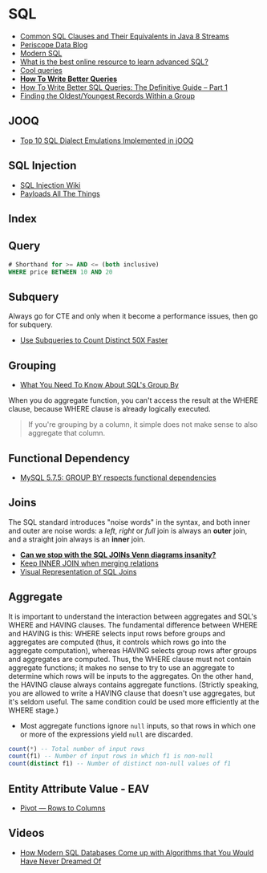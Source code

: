 # SQL

* [Common SQL Clauses and Their Equivalents in Java 8 Streams](https://blog.jooq.org/2015/08/13/common-sql-clauses-and-their-equivalents-in-java-8-streams/)
* [Periscope Data Blog](https://www.periscopedata.com/blog/)
* [Modern SQL](http://modern-sql.com/)
* [What is the best online resource to learn advanced SQL?](https://news.ycombinator.com/item?id=13417326)
* [Cool queries](https://github.com/sagemathinc/cocalc/blob/master/src/scripts/postgresql/cool-queries.md)
* [**How To Write Better Queries**](https://www.datacamp.com/community/tutorials/sql-tutorial-query)
* [How To Write Better SQL Queries: The Definitive Guide – Part 1](http://www.kdnuggets.com/2017/08/write-better-sql-queries-definitive-guide-part-1.html/2)
* [Finding the Oldest/Youngest Records Within a Group](https://robots.thoughtbot.com/ordering-within-a-sql-group-by-clause)

## JOOQ

* [Top 10 SQL Dialect Emulations Implemented in jOOQ](https://blog.jooq.org/2018/03/13/top-10-sql-dialect-emulations-implemented-in-jooq/)

## SQL Injection

* [SQL Injection Wiki](https://sqlwiki.netspi.com/)
* [Payloads All The Things](https://github.com/swisskyrepo/PayloadsAllTheThings)

## Index

## Query

```sql
# Shorthand for >= AND <= (both inclusive)
WHERE price BETWEEN 10 AND 20
```

## Subquery

Always go for CTE and only when it become a performance issues, then go for subquery.

* [Use Subqueries to Count Distinct 50X Faster](https://www.periscopedata.com/blog/use-subqueries-to-count-distinct-50x-faster.html)

## Grouping

* [What You Need To Know About SQL's Group By](https://periscopedata.com/blog//everything-about-group-by.html)

When you do aggregate function, you can't access the result at the WHERE clause, because WHERE clause is already logically executed.

> If you're grouping by a column, it simple does not make sense to also aggregate that column.

## Functional Dependency

* [MySQL 5.7.5: GROUP BY respects functional dependencies](https://rpbouman.blogspot.sg/2014/09/mysql-575-group-by-respects-functional.html)

## Joins

The SQL standard introduces "noise words" in the syntax, and both inner and outer are noise words: a *left*, *right* or *full* join is always an **outer** join, and a straight join always is an **inner** join.

* [**Can we stop with the SQL JOINs Venn diagrams insanity?**](https://towardsdatascience.com/can-we-stop-with-the-sql-joins-venn-diagrams-insanity-16791d9250c3)
* [Keep INNER JOIN when merging relations](https://github.com/rails/rails/pull/27063)
* [Visual Representation of SQL Joins](https://www.codeproject.com/Articles/33052/Visual-Representation-of-SQL-Joins)

## Aggregate

It is important to understand the interaction between aggregates and SQL's WHERE and HAVING clauses. The fundamental difference between WHERE and HAVING is this: WHERE selects input rows before groups and aggregates are computed (thus, it controls which rows go into the aggregate computation), whereas HAVING selects group rows after groups and aggregates are computed. Thus, the WHERE clause must not contain aggregate functions; it makes no sense to try to use an aggregate to determine which rows will be inputs to the aggregates. On the other hand, the HAVING clause always contains aggregate functions. (Strictly speaking, you are allowed to write a HAVING clause that doesn't use aggregates, but it's seldom useful. The same condition could be used more efficiently at the WHERE stage.)

* Most aggregate functions ignore `null` inputs, so that rows in which one or more of the expressions yield `null` are discarded.

```sql
count(*) -- Total number of input rows
count(f1) -- Number of input rows in which f1 is non-null
count(distinct f1) -- Number of distinct non-null values of f1
```

## Entity Attribute Value - EAV

* [Pivot — Rows to Columns](https://modern-sql.com/use-case/pivot)

## Videos

* [How Modern SQL Databases Come up with Algorithms that You Would Have Never Dreamed Of](https://www.youtube.com/watch?v=wTPGW1PNy_Y)


